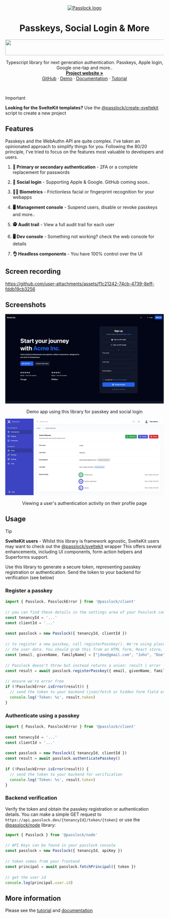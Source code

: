 <!-- 
The pnpm script build:readme replaces tokens 
in README.template.md and outputs to README.md
-->
<div align="center">
  <a href="#{GITHUB_REPO}#">
    <img src="#{PASSLOCK_LOGO}#" alt="Passlock logo" width="80" height="80">
  </a>
</div>

<h1 align="center">Passkeys, Social Login & More</h1>

<a name="readme-top"></a>
<div align="center">
  <picture align="center">
    <source srcset="#{ASSETS_CDN}#/images/client-repo-banner.dark.svg" media="(prefers-color-scheme: dark)" />
    <img align="center" width=550 height=50 src="#{ASSETS_CDN}#/images/client-repo-banner.svg" />
  </picture>
  <p align="center">
    Typescript library for next generation authentication. Passkeys, Apple login, Google one-tap and more..
    <br />
    <a href="#{PASSLOCK_SITE}#"><strong>Project website »</strong></a>
    <br />
    <a href="#{GITHUB_REPO}#">GitHub</a>
    ·
    <a href="#{PRELINE_DEMO_SITE}#">Demo</a>
    ·
    <a href="#{DOCS}#">Documentation</a>
    ·
    <a href="#{TUTORIAL}#">Tutorial</a>
  </p>
</div>

<br />

> [!IMPORTANT]  
> **Looking for the SvelteKit templates?** Use the [@passlock/create-sveltekit](./packages/create-sveltekit/docs) script to create a new project

## Features

Passkeys and the WebAuthn API are quite complex. I've taken an opinionated approach to simplify things for you. Following the 80/20 principle, I've tried to focus on the features most valuable to developers and users.

1. **🔐 Primary or secondary authentication** - 2FA or a complete replacement for passwords

2. **🚀 Social login** - Supporting Apple & Google. GitHub coming soon..

3. **☝🏻 Biometrics** - Frictionless facial or fingerprint recognition for your webapps

4. **🖥️ Management console** - Suspend users, disable or revoke passkeys and more..

5. **🕵️ Audit trail** - View a full audit trail for each user

6. **🖥️ Dev console** - Something not working? check the web console for details

7. **👌 Headless components** - You have 100% control over the UI

## Screen recording

https://github.com/user-attachments/assets/f1c21242-74cb-4739-8eff-fddb19cb3256

## Screenshots

![SvelteKit template using this library](./README_assets/preline.dark.webp)
<p align="center">Demo app using this library for passkey and social login</p>

![Passlock user profile](./README_assets/console.webp)
<p align="center">Viewing a user's authentication activity on their profile page</p>

## Usage

> [!TIP]
> **SvelteKit users** - Whilst this library is framework agnostic, SvelteKit users may want to check out the [@passlock/sveltekit](./packages/sveltekit/) wrapper This offers several enhancements, including UI components, form action helpers and Superforms support.

Use this library to generate a secure token, representing passkey registration or authentication. Send the token to your backend for verification (see below)

### Register a passkey

```typescript
import { Passlock, PasslockError } from '@passlock/client'

// you can find these details in the settings area of your Passlock console
const tenancyId = '...'
const clientId = '...'

const passlock = new Passlock({ tenancyId, clientId })

// to register a new passkey, call registerPasskey(). We're using placeholders for 
// the user data. You should grab this from an HTML form, React store, Redux etc.
const [email, givenName, familyName] = ["jdoe@gmail.com", "John", "Doe"]

// Passlock doesn't throw but instead returns a union: result | error
const result = await passlock.registerPasskey({ email, givenName, familyName })

// ensure we're error free
if (!PasslockError.isError(result)) {
  // send the token to your backend (json/fetch or hidden form field etc)
  console.log('Token: %s', result.token)
}
```

### Authenticate using a passkey

```typescript
import { Passlock, PasslockError } from '@passlock/client'

const tenancyId = '...'
const clientId = '...'

const passlock = new Passlock({ tenancyId, clientId })
const result = await passlock.authenticatePasskey()

if (!PasslockError.isError(result)) {
  // send the token to your backend for verification
  console.log('Token: %s', result.token)
}
```

### Backend verification

Verify the token and obtain the passkey registration or authentication details. You can make a simple GET request to `https://api.passlock.dev/{tenancyId}/token/{token}` or use the [@passlock/node][node] library:

```typescript
import { Passlock } from '@passlock/node'

// API Keys can be found in your passlock console
const passlock = new Passlock({ tenancyId, apiKey })

// token comes from your frontend
const principal = await passlock.fetchPrincipal({ token })

// get the user id
console.log(principal.user.id)
```

## More information

Please see the [tutorial][tutorial] and [documentation][docs]

[contact]: https://passlock.dev/contact
[tutorial]: https://docs.passlock.dev/docs/tutorial/introduction
[docs]: https://docs.passlock.dev
[node]: https://www.npmjs.com/package/@passlock/node
[melt]: https://melt-ui.com
[shadcn]: https://www.shadcn-svelte.com